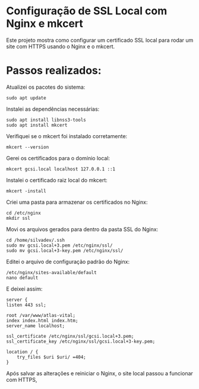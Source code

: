 # Configuração de SSL Local com Nginx e mkcert

Este projeto mostra como configurar um certificado SSL local para rodar um site com HTTPS usando o Nginx e o mkcert.

# Passos realizados:

Atualizei os pacotes do sistema:

    sudo apt update

Instalei as dependências necessárias:

    sudo apt install libnss3-tools
    sudo apt install mkcert

Verifiquei se o mkcert foi instalado corretamente:

    mkcert --version

Gerei os certificados para o domínio local:

    mkcert gcsi.local localhost 127.0.0.1 ::1

Instalei o certificado raiz local do mkcert:

    mkcert -install

Criei uma pasta para armazenar os certificados no Nginx:

    cd /etc/nginx
    mkdir ssl

Movi os arquivos gerados para dentro da pasta SSL do Nginx:

    cd /home/silvadev/.ssh
    sudo mv gcsi.local+3.pem /etc/nginx/ssl/
    sudo mv gcsi.local+3-key.pem /etc/nginx/ssl/

Editei o arquivo de configuração padrão do Nginx:

    /etc/nginx/sites-available/default
    nano default

E deixei assim:

    server {
    listen 443 ssl;

    root /var/www/atlas-vital;
    index index.html index.htm;
    server_name localhost;

    ssl_certificate /etc/nginx/ssl/gcsi.local+3.pem;
    ssl_certificate_key /etc/nginx/ssl/gcsi.local+3-key.pem;

    location / {
        try_files $uri $uri/ =404;
    }

Após salvar as alterações e reiniciar o Nginx, o site local passou a funcionar com HTTPS,



